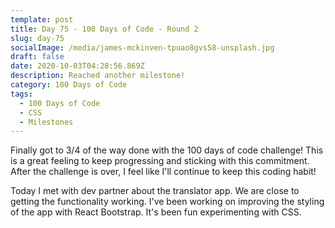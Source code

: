 ```yaml
---
template: post
title: Day 75 - 100 Days of Code - Round 2
slug: day-75
socialImage: /media/james-mckinven-tpuao8gvs58-unsplash.jpg
draft: false
date: 2020-10-03T04:28:56.869Z
description: Reached another milestone!
category: 100 Days of Code
tags:
  - 100 Days of Code
  - CSS
  - Milestones
---
```

Finally got to 3/4 of the way done with the 100 days of code challenge! This is a great feeling to keep progressing and sticking with this commitment. After the challenge is over, I feel like I'll continue to keep this coding habit! 

Today I met with dev partner about the translator app. We are close to getting the functionality working. I've been working on improving the styling of the app with React Bootstrap. It's been fun experimenting with CSS.